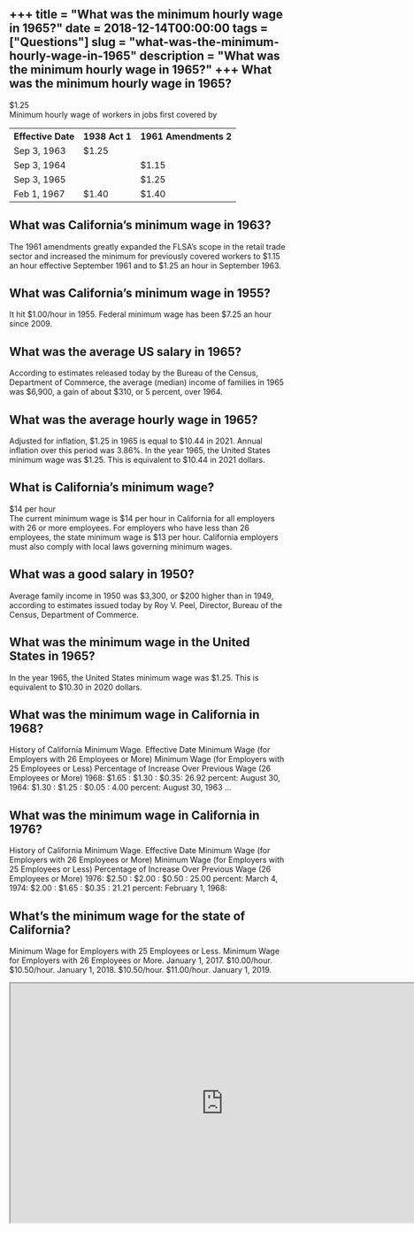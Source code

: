 +++
title = "What was the minimum hourly wage in 1965?"
date = 2018-12-14T00:00:00
tags = ["Questions"]
slug = "what-was-the-minimum-hourly-wage-in-1965"
description = "What was the minimum hourly wage in 1965?"
+++
What was the minimum hourly wage in 1965?
-----------------------------------------

$1.25  
Minimum hourly wage of workers in jobs first covered by

<table><tr><th>Effective Date</th><th>1938 Act 1</th><th>1961 Amendments 2</th></tr><tr><td>Sep 3, 1963</td><td>$1.25</td><td></td></tr><tr><td>Sep 3, 1964</td><td></td><td>$1.15</td></tr><tr><td>Sep 3, 1965</td><td></td><td>$1.25</td></tr><tr><td>Feb 1, 1967</td><td>$1.40</td><td>$1.40</td></tr></table>

What was California’s minimum wage in 1963?
-------------------------------------------

The 1961 amendments greatly expanded the FLSA’s scope in the retail trade sector and increased the minimum for previously covered workers to $1.15 an hour effective September 1961 and to $1.25 an hour in September 1963.

What was California’s minimum wage in 1955?
-------------------------------------------

It hit $1.00/hour in 1955. Federal minimum wage has been $7.25 an hour since 2009.

What was the average US salary in 1965?
---------------------------------------

According to estimates released today by the Bureau of the Census, Department of Commerce, the average (median) income of families in 1965 was $6,900, a gain of about $310, or 5 percent, over 1964.

What was the average hourly wage in 1965?
-----------------------------------------

Adjusted for inflation, $1.25 in 1965 is equal to $10.44 in 2021. Annual inflation over this period was 3.86%. In the year 1965, the United States minimum wage was $1.25. This is equivalent to $10.44 in 2021 dollars.

What is California’s minimum wage?
----------------------------------

$14 per hour  
The current minimum wage is $14 per hour in California for all employers with 26 or more employees. For employers who have less than 26 employees, the state minimum wage is $13 per hour. California employers must also comply with local laws governing minimum wages.

What was a good salary in 1950?
-------------------------------

Average family income in 1950 was $3,300, or $200 higher than in 1949, according to estimates issued today by Roy V. Peel, Director, Bureau of the Census, Department of Commerce.

What was the minimum wage in the United States in 1965?
-------------------------------------------------------

In the year 1965, the United States minimum wage was $1.25. This is equivalent to $10.30 in 2020 dollars.

What was the minimum wage in California in 1968?
------------------------------------------------

History of California Minimum Wage. Effective Date Minimum Wage (for Employers with 26 Employees or More) Minimum Wage (for Employers with 25 Employees or Less) Percentage of Increase Over Previous Wage (26 Employees or More) 1968: $1.65 : $1.30 : $0.35: 26.92 percent: August 30, 1964: $1.30 : $1.25 : $0.05 : 4.00 percent: August 30, 1963 …

What was the minimum wage in California in 1976?
------------------------------------------------

History of California Minimum Wage. Effective Date Minimum Wage (for Employers with 26 Employees or More) Minimum Wage (for Employers with 25 Employees or Less) Percentage of Increase Over Previous Wage (26 Employees or More) 1976: $2.50 : $2.00 : $0.50 : 25.00 percent: March 4, 1974: $2.00 : $1.65 : $0.35 : 21.21 percent: February 1, 1968:

What’s the minimum wage for the state of California?
----------------------------------------------------

Minimum Wage for Employers with 25 Employees or Less. Minimum Wage for Employers with 26 Employees or More. January 1, 2017. $10.00/hour. $10.50/hour. January 1, 2018. $10.50/hour. $11.00/hour. January 1, 2019.

<iframe allow="accelerometer; autoplay; clipboard-write; encrypted-media; gyroscope; picture-in-picture" allowfullscreen="" class="__youtube_prefs__  epyt-is-override  no-lazyload" data-no-lazy="1" data-origheight="433" data-origwidth="770" data-skipgform_ajax_framebjll="" height="433" id="_ytid_35885" loading="lazy" src="https://www.youtube.com/embed/oLNQpVn49QE?enablejsapi=1&autoplay=0&cc_load_policy=0&cc_lang_pref=&iv_load_policy=1&loop=0&modestbranding=0&rel=1&fs=1&playsinline=0&autohide=2&theme=dark&color=red&controls=1&" title="YouTube player" width="770"></iframe>